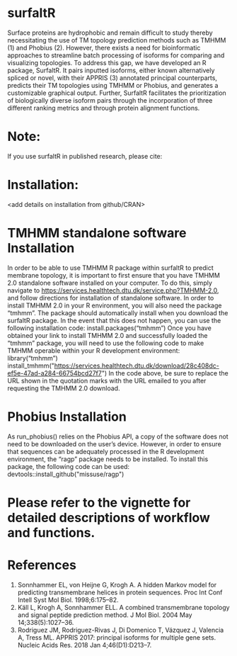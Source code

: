 # surfaltR
Surface proteins are hydrophobic and remain difficult to study thereby necessitating the use of TM topology prediction methods such as TMHMM (1) and Phobius (2). However, there exists a need for bioinformatic approaches to streamline batch processing of isoforms for comparing and visualizing topologies. To address this gap, we have developed an R package, SurfaltR. It pairs inputted isoforms, either known alternatively spliced or novel, with their APPRIS (3) annotated principal counterparts, predicts their TM topologies using TMHMM or Phobius, and generates a customizable graphical output. Further, SurfaltR facilitates the prioritization of biologically diverse isoform pairs through the incorporation of three different ranking metrics and through protein alignment functions.

# Note: 
If you use surfaltR in published research, please cite: <publication> 
 
# Installation: 
<add details on installation from github/CRAN>
  
# TMHMM standalone software Installation
In order to be able to use TMHMM R package within surfaltR to predict membrane topology, it is important to first ensure that you have TMHMM 2.0 standalone software installed on your computer. To do this, simply navigate to https://services.healthtech.dtu.dk/service.php?TMHMM-2.0, and follow directions for installation of standalone software. In order to install TMHMM 2.0 in your R environment, you will also need the package “tmhmm”. The package should automatically install when you download the surfaltR package. In the event that this does not happen, you can use the following installation code:
install.packages(“tmhmm”)
Once you have obtained your link to install TMHMM 2.0 and successfully loaded the “tmhmm” package, you will need to use the following code to make TMHMM operable within your R development environment:
library(“tmhmm”)
install_tmhmm("https://services.healthtech.dtu.dk/download/28c408dc-ef5e-47ad-a284-66754bcd27f7")
In the code above, be sure to replace the URL shown in the quotation marks with the URL emailed to you after requesting the TMHMM 2.0 download. 

# Phobius Installation
As run_phobius() relies on the Phobius API, a copy of the software does not need to be downloaded on the user’s device. However, in order to ensure that sequences can be adequately processed in the R development environment, the “ragp” package needs to be installed. To install this package, the following code can be used:
devtools::install_github("missuse/ragp")
  
# Please refer to the vignette for detailed descriptions of workflow and functions.


# References
1. 	Sonnhammer EL, von Heijne G, Krogh A. A hidden Markov model for predicting transmembrane helices in protein sequences. Proc Int Conf Intell Syst Mol Biol. 1998;6:175–82. 
2. 	Käll L, Krogh A, Sonnhammer ELL. A combined transmembrane topology and signal peptide prediction method. J Mol Biol. 2004 May 14;338(5):1027–36. 
3. 	Rodriguez JM, Rodriguez-Rivas J, Di Domenico T, Vázquez J, Valencia A, Tress ML. APPRIS 2017: principal isoforms for multiple gene sets. Nucleic Acids Res. 2018 Jan 4;46(D1):D213–7. 
